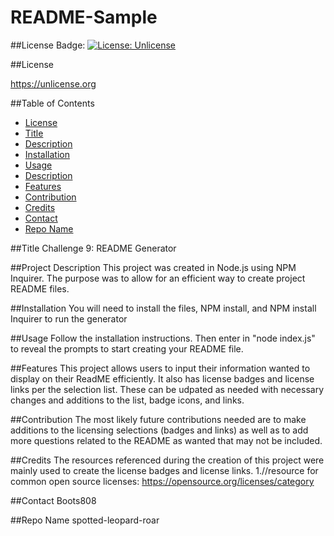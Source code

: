 # README-Sample
  
  ##License Badge: 
  [![License: Unlicense](https://img.shields.io/badge/license-Unlicense-blue.svg)](http://unlicense.org/)

  ##License

  
  https://unlicense.org

  ##Table of Contents
  * [License](#license)
  * [Title](#projectTitle)
  * [Description](#projectDescription)
  * [Installation](#projectInstallation)
  * [Usage](#usage)
  * [Description](#description)
  * [Features](#projectFeatures)
  * [Contribution](#projectContributions)
  * [Credits](#credits)
  * [Contact](#projectContact)
  * [Repo Name](#projectRepo)
  
  
  ##Title
  Challenge 9: README Generator



  ##Project Description
  This project was created in Node.js using  NPM Inquirer. The purpose was to allow for an efficient way to create project README files. 



  ##Installation
  You will need to install the files, NPM install, and NPM install Inquirer to run the generator



  ##Usage
  Follow the installation instructions. Then enter in "node index.js" to reveal the prompts to start creating your README file.



  ##Features
  This project allows users to input their information wanted to display on their ReadME efficiently. It also has license badges and license links per the selection list. These can be udpated as needed with necessary changes and additions to the list, badge icons, and links. 



  ##Contribution
  The most likely future contributions needed are to make additions to the licensing selections (badges and links) as well as to add more questions related to the README as wanted that may not be included.



  ##Credits
  The resources referenced during the creation of this project were mainly used to create the license badges and license links. 1.//resource for common open source licenses: https://opensource.org/licenses/category


  
  ##Contact
  Boots808



  ##Repo Name
  spotted-leopard-roar
  